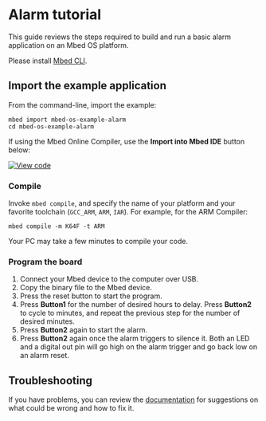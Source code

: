 # Alarm tutorial

This guide reviews the steps required to build and run a basic alarm application on an Mbed OS platform.

Please install [Mbed CLI](../tools/installation-and-setup.html).

## Import the example application

From the command-line, import the example:

```
mbed import mbed-os-example-alarm
cd mbed-os-example-alarm
```

If using the Mbed Online Compiler, use the **Import into Mbed IDE** button below:

[![View code](https://www.mbed.com/embed/?url=https://github.com/ARMmbed/mbed-os-examples-docs_only/blob/master/Tutorials_UsingAPIs/Alarm)](https://github.com/ARMmbed/mbed-os-examples-docs_only/blob/master/Tutorials_UsingAPIs/Alarm/main.cpp)

### Compile

Invoke `mbed compile`, and specify the name of your platform and your favorite toolchain (`GCC_ARM`, `ARM`, `IAR`). For example, for the ARM Compiler:

```
mbed compile -m K64F -t ARM
```

Your PC may take a few minutes to compile your code.

### Program the board

1. Connect your Mbed device to the computer over USB.
1. Copy the binary file to the Mbed device.
1. Press the reset button to start the program.
1. Press **Button1** for the number of desired hours to delay. Press **Button2** to cycle to minutes, and repeat the previous step for the number of desired minutes.
1. Press **Button2** again to start the alarm.
1. Press **Button2** again once the alarm triggers to silence it. Both an LED and a digital out pin will go high on the alarm trigger and go back low on an alarm reset.

## Troubleshooting

If you have problems, you can review the [documentation](../tutorials/debugging.html) for suggestions on what could be wrong and how to fix it.
